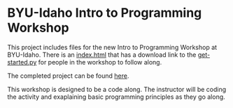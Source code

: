 # BYU-Idaho Intro to Programming Workshop

This project includes files for the new Intro to Programming Workshop at BYU-Idaho. There is an [index.html](./index.html) that has a download link to the [get-started.py](./get-started.py) for people in the workshop to follow along.

The completed project can be found [here](./turtle-game.py).

This workshop is designed to be a code along. The instructor will be coding the activity and exaplaining basic programming principles as they go along.
